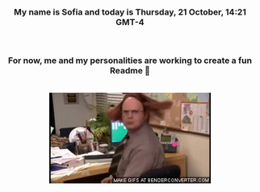 


<div align="center">
<h3 >My name is Sofia and today is Thursday, 21 October, 14:21 GMT-4</h3><br>
<h3 >For now, me and my personalities are working to create a fun Readme 👋
</h3><br>
<img src='img/dwight.gif' alt='working...'/>
</div>
